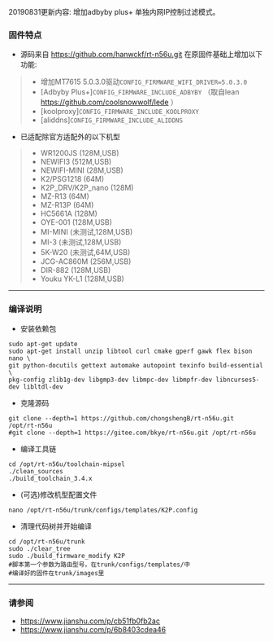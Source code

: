 
20190831更新内容:
增加adbyby plus+ 单独内网IP控制过滤模式。

### 固件特点 ###
* 源码来自 https://github.com/hanwckf/rt-n56u.git
在原固件基础上增加以下功能:
>-  增加MT7615 5.0.3.0驱动```CONFIG_FIRMWARE_WIFI_DRIVER=5.0.3.0```
>- [Adbyby Plus+]```CONFIG_FIRMWARE_INCLUDE_ADBYBY``` （取自lean https://github.com/coolsnowwolf/lede ）
>- [koolproxy]```CONFIG_FIRMWARE_INCLUDE_KOOLPROXY```
>- [aliddns]```CONFIG_FIRMWARE_INCLUDE_ALIDDNS```

- 已适配除官方适配外的以下机型
>- WR1200JS (128M,USB)
>- NEWIFI3 (512M,USB)
>- NEWIFI-MINI (28M,USB)
>- K2/PSG1218 (64M)
>- K2P_DRV/K2P_nano (128M)
>- MZ-R13 (64M)
>- MZ-R13P (64M)
>- HC5661A (128M)
>- OYE-001 (128M,USB)
>- MI-MINI (未测试,128M,USB)
>- MI-3 (未测试,128M,USB)
>- 5K-W20 (未测试,64M,USB)
>- JCG-AC860M (256M,USB)
>- DIR-882 (128M,USB)
>- Youku YK-L1 (128M,USB)

***

### 编译说明 ###

* 安装依赖包
```shell
sudo apt-get update
sudo apt-get install unzip libtool curl cmake gperf gawk flex bison nano \
git python-docutils gettext automake autopoint texinfo build-essential \
pkg-config zlib1g-dev libgmp3-dev libmpc-dev libmpfr-dev libncurses5-dev libltdl-dev
```
* 克隆源码
```shell
git clone --depth=1 https://github.com/chongshengB/rt-n56u.git /opt/rt-n56u
#git clone --depth=1 https://gitee.com/bkye/rt-n56u.git /opt/rt-n56u
```
* 编译工具链
```shell
cd /opt/rt-n56u/toolchain-mipsel
./clean_sources
./build_toolchain_3.4.x
```
* (可选)修改机型配置文件
```shell
nano /opt/rt-n56u/trunk/configs/templates/K2P.config
```
* 清理代码树并开始编译
```shell
cd /opt/rt-n56u/trunk
sudo ./clear_tree
sudo ./build_firmware_modify K2P
#脚本第一个参数为路由型号，在trunk/configs/templates/中
#编译好的固件在trunk/images里
```

***

### 请参阅 ###
- https://www.jianshu.com/p/cb51fb0fb2ac
- https://www.jianshu.com/p/6b8403cdea46
